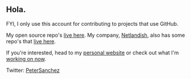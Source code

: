 ## Hola.

FYI, I only use this account for contributing to projects that use GitHub.

My open source repo's [live here][poss]. My company, [Netlandish][], also has
some repo's that [live here][noss].

If you're interested, head to my [personal website][pscom] or check out what
I'm [working on now][now].

Twitter: [PeterSanchez][twitter]


[netlandish]: https://www.netlandish.com "Netlandish"
[poss]: https://code.netlandish.com/~petersanchez "Peter Sanchez Code"
[noss]: https://code.netlandish.com/~netlandish "Netlandish Code"
[pscom]: https://petersanchez.com "Peter Sanchez"
[now]: https://petersanchez.com/now/ "Peter Sanchez Now"
[twitter]: https://twitter.com/PeterSanchez "Peter Sanchez Twitter"

